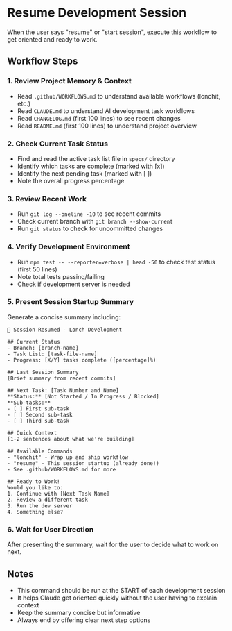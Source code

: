 # Resume Development Session

When the user says "resume" or "start session", execute this workflow to get oriented and ready to work.

## Workflow Steps

### 1. Review Project Memory & Context
- Read `.github/WORKFLOWS.md` to understand available workflows (lonchit, etc.)
- Read `CLAUDE.md` to understand AI development task workflows
- Read `CHANGELOG.md` (first 100 lines) to see recent changes
- Read `README.md` (first 100 lines) to understand project overview

### 2. Check Current Task Status
- Find and read the active task list file in `specs/` directory
- Identify which tasks are complete (marked with [x])
- Identify the next pending task (marked with [ ])
- Note the overall progress percentage

### 3. Review Recent Work
- Run `git log --oneline -10` to see recent commits
- Check current branch with `git branch --show-current`
- Run `git status` to check for uncommitted changes

### 4. Verify Development Environment
- Run `npm test -- --reporter=verbose | head -50` to check test status (first 50 lines)
- Note total tests passing/failing
- Check if development server is needed

### 5. Present Session Startup Summary

Generate a concise summary including:

```
🚀 Session Resumed - Lonch Development

## Current Status
- Branch: [branch-name]
- Task List: [task-file-name]
- Progress: [X/Y] tasks complete ([percentage]%)

## Last Session Summary
[Brief summary from recent commits]

## Next Task: [Task Number and Name]
**Status:** [Not Started / In Progress / Blocked]
**Sub-tasks:**
- [ ] First sub-task
- [ ] Second sub-task
- [ ] Third sub-task

## Quick Context
[1-2 sentences about what we're building]

## Available Commands
- "lonchit" - Wrap up and ship workflow
- "resume" - This session startup (already done!)
- See .github/WORKFLOWS.md for more

## Ready to Work!
Would you like to:
1. Continue with [Next Task Name]
2. Review a different task
3. Run the dev server
4. Something else?
```

### 6. Wait for User Direction

After presenting the summary, wait for the user to decide what to work on next.

## Notes

- This command should be run at the START of each development session
- It helps Claude get oriented quickly without the user having to explain context
- Keep the summary concise but informative
- Always end by offering clear next step options
